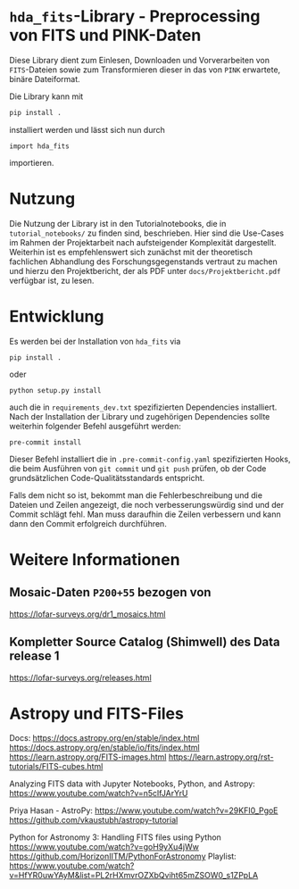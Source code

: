 # `hda_fits`-Library - Preprocessing von FITS und PINK-Daten

Diese Library dient zum Einlesen, Downloaden und Vorverarbeiten von
`FITS`-Dateien sowie zum Transformieren dieser in das von `PINK`
erwartete, binäre Dateiformat.

Die Library kann mit 
```sh
pip install .
``` 

installiert werden und lässt sich nun durch 

```
import hda_fits
```

importieren. 


# Nutzung

Die Nutzung der Library ist in den Tutorialnotebooks, die in `tutorial_notebooks/` zu finden sind, beschrieben.
Hier sind die Use-Cases im Rahmen der Projektarbeit nach aufsteigender Komplexität dargestellt. Weiterhin ist
es empfehlenswert sich zunächst mit der theoretisch fachlichen Abhandlung des Forschungsgegenstands vertraut zu machen
und hierzu den Projektbericht, der als PDF unter `docs/Projektbericht.pdf` verfügbar ist, zu lesen.


# Entwicklung

Es werden bei der Installation von `hda_fits` via

```
pip install .
```

oder

```
python setup.py install
```

auch die in `requirements_dev.txt` spezifizierten
Dependencies installiert. Nach der Installation der Library und zugehörigen 
Dependencies sollte weiterhin folgender Befehl ausgeführt werden:

```
pre-commit install
```

Dieser Befehl installiert die in `.pre-commit-config.yaml` spezifizierten Hooks, die
beim Ausführen von `git commit` und `git push` prüfen, ob der Code grundsätzlichen
Code-Qualitätsstandards entspricht.

Falls dem nicht so ist, bekommt man die Fehlerbeschreibung und 
die Dateien und Zeilen angezeigt, die noch verbesserungswürdig sind 
und der Commit schlägt fehl. Man muss daraufhin die Zeilen verbessern und kann
dann den Commit erfolgreich durchführen.


# Weitere Informationen

## Mosaic-Daten `P200+55` bezogen von

https://lofar-surveys.org/dr1_mosaics.html

## Kompletter Source Catalog (Shimwell) des Data release 1

https://lofar-surveys.org/releases.html


# Astropy und FITS-Files

Docs:
https://docs.astropy.org/en/stable/index.html
https://docs.astropy.org/en/stable/io/fits/index.html
https://learn.astropy.org/FITS-images.html
https://learn.astropy.org/rst-tutorials/FITS-cubes.html


Analyzing FITS data with Jupyter Notebooks, Python, and Astropy:
https://www.youtube.com/watch?v=n5clfJArYrU


Priya Hasan - AstroPy:
https://www.youtube.com/watch?v=29KFI0_PgoE
https://github.com/vkaustubh/astropy-tutorial


Python for Astronomy 3: Handling FITS files using Python
https://www.youtube.com/watch?v=goH9yXu4jWw
https://github.com/HorizonIITM/PythonForAstronomy
Playlist: https://www.youtube.com/watch?v=HfYR0uwYAyM&list=PL2rHXmvrOZXbQviht65mZSOW0_s1ZPpLA
